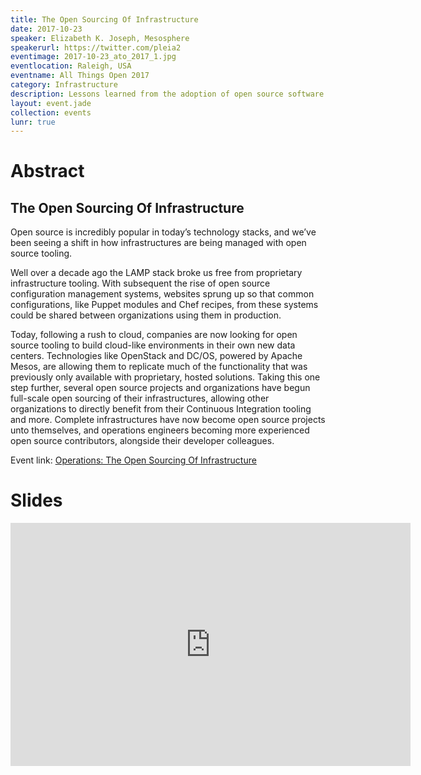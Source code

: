 ```yaml
---
title: The Open Sourcing Of Infrastructure
date: 2017-10-23
speaker: Elizabeth K. Joseph, Mesosphere
speakerurl: https://twitter.com/pleia2
eventimage: 2017-10-23_ato_2017_1.jpg
eventlocation: Raleigh, USA
eventname: All Things Open 2017
category: Infrastructure
description: Lessons learned from the adoption of open source software in infrastructure, applied to modern cloud-driven infrastructures which are often proprietary
layout: event.jade
collection: events
lunr: true
---
```


# Abstract

## The Open Sourcing Of Infrastructure

Open source is incredibly popular in today’s technology stacks, and we’ve been seeing a shift in how infrastructures are being managed with open source tooling.

Well over a decade ago the LAMP stack broke us free from proprietary infrastructure tooling. With subsequent the rise of open source configuration management systems, websites sprung up so that common configurations, like Puppet modules and Chef recipes, from these systems could be shared between organizations using them in production.

Today, following a rush to cloud, companies are now looking for open source tooling to build cloud-like environments in their own new data centers. Technologies like OpenStack and DC/OS, powered by Apache Mesos, are allowing them to replicate much of the functionality that was previously only available with proprietary, hosted solutions. Taking this one step further, several open source projects and organizations have begun full-scale open sourcing of their infrastructures, allowing other organizations to directly benefit from their Continuous Integration tooling and more. Complete infrastructures have now become open source projects unto themselves, and operations engineers becoming more experienced open source contributors, alongside their developer colleagues.

Event link: <a href="https://allthingsopen.org/talk/the-open-sourcing-of-infrastructure/">Operations: The Open Sourcing Of Infrastructure</a>

# Slides

<iframe src="https://docs.google.com/presentation/d/1BsM7i8vG0oAtm7LeXmwmC0fJt2ceTxnQU57HYBCvbBE/embed?start=false&loop=false&delayms=3000" frameborder="0" width="640" height="389" allowfullscreen="true" mozallowfullscreen="true" webkitallowfullscreen="true"></iframe>
